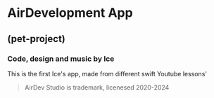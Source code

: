 # AirDevelopment App

## (pet-project)

### Code, design and music by Ice

This is the first Ice's app, made from different swift Youtube lessons'

> AirDev Studio is trademark, licenesed 2020-2024
